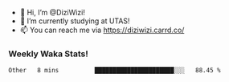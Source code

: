 - 👋 Hi, I’m @DiziWizi!
- 🌱 I’m currently studying at UTAS!
- 📫 You can reach me via https://diziwizi.carrd.co/

### Weekly Waka Stats!
<!--START_SECTION:waka-->

```text
Other   8 mins          ██████████████████████░░░   88.45 %
```

<!--END_SECTION:waka-->
